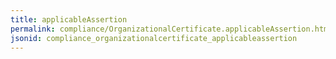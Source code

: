 ```yaml
---
title: applicableAssertion
permalink: compliance/OrganizationalCertificate.applicableAssertion.html
jsonid: compliance_organizationalcertificate_applicableassertion
---
```

